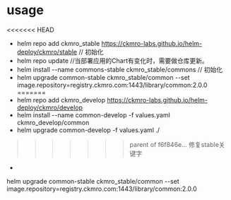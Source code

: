 
# usage

<<<<<<< HEAD
* helm repo add ckmro_stable https://ckmro-labs.github.io/helm-deploy/ckmro/stable  // 初始化
* helm repo update  //当部署应用的Chart有变化时，需要做仓库更新。
* helm install --name commons-stable ckmro_stable/commons     // 初始化
* helm upgrade common-stable ckmro_stable/common --set image.repository=registry.ckmro.com:1443/library/common:2.0.0
=======
* helm repo add ckmro_develop https://ckmro-labs.github.io/helm-deploy/ckmro/develop
* helm install --name common-develop -f values.yaml ckmro_develop/common
* helm upgrade common-develop -f values.yaml ./
>>>>>>> parent of f6f846e... 修复stable关键字
*



helm upgrade common-stable ckmro_stable/common --set image.repository=registry.ckmro.com:1443/library/common:2.0.0
